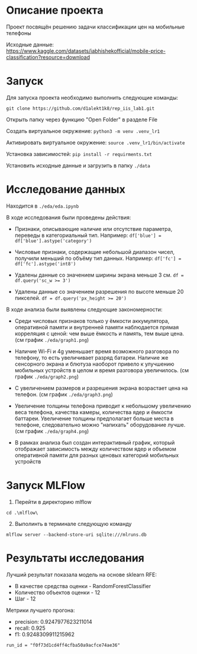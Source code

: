 # Описание проекта
Проект посвящён решению задачи классификации цен на мобильные телефоны

Исходные данные: https://www.kaggle.com/datasets/iabhishekofficial/mobile-price-classification?resource=download

# Запуск
Для запуска проекта необходимо выполнить следующие команды:

``` git clone https://github.com/d1alekt1k8/rep_iis_lab1.git ```

Открыть папку через функцию "Open Folder" в разделе File

Создать виртуальное окружение:
``` python3 -m venv .venv_lr1 ```

Активировать виртуальное окружение:
``` source .venv_lr1/bin/activate ```

Установка зависимостей:
``` pip install -r requirments.txt ```

Установить исходные данные и загрузить в папку ` ./data `

# Исследование данных
Находится в ``` ./eda/eda.ipynb ```

В ходе исследования были проведены действия:

- Признаки, описывающие наличие или отсутствие параметра, переведы в категориальный тип. Например:
``` df['blue'] = df['blue'].astype('category') ```
- Числовые признаки, содержащие небольшой диапазон чисел, получили меньший по объёму тип данных. Например:
``` df['fc'] = df['fc'].astype('int8') ```

- Удалены данные со значением ширины экрана меньше 3 см.
``` df = df.query('sc_w >= 3') ```

- Удалены данные со значением разрешения по высоте меньше 20 пикселей.
``` df = df.query('px_height >= 20') ```

В ходе анализа были выявлены следующие закономерности:

- Среди числовых признаков только у ёмкости аккумулятора, оперативной памяти и внутренней памяти наблюдается прямая корреляция с ценой: чем выше ёмкость и память, тем выше цена. (см график ```./eda/graph1.png```)

- Наличие Wi-Fi и 4g уменьшает время возможного разговора по телефону, то есть увеличивает разряд батареи. Наличие же сенсорного экрана и блютуза наоборот привело к улучшению мобильных устройств в целом и время разговора увеличилось. (см график ```./eda/graph2.png```)

- C увеличением размеров и разрешения экрана возрастает цена на телефон. (см график ```./eda/graph3.png```)

- Увеличение толщины телефона приводит к небольшому увеличению веса телефона, качества камеры, количества ядер и ёмкости баттареи. Увеличение толщины предполагает больше места в телефоне, следовательно можно "напихать" оборудование лучше. (см график ```./eda/graph4.png```)

- В рамках анализа был создан интерактивный график, который отображает зависимость между количеством ядер и объемом оперативной памяти для разных ценовых категорий мобильных устройств


# Запуск MLFlow

1. Перейти в директорию mlflow
```
cd .\mlflow\
```

2. Выполинть в терминале следующую команду
```
mlflow server --backend-store-uri sqlite:///mlruns.db
```


# Результаты исследования

Лучший результат показала модель на основе sklearn RFE:

- В качестве средства оценки - RandomForestClassifier
- Количество объектов оценки - 12
- Шаг - 12

Метрики лучшего прогона:
- precision: 0.9247977623211014
- recall: 0.925
- f1: 0.9248309911215962
```
run_id = "f0f73d1cd4ff4cfba50a9acfce74ae36"